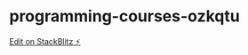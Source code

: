 # programming-courses-ozkqtu

[Edit on StackBlitz ⚡️](https://stackblitz.com/edit/programming-courses-ozkqtu)